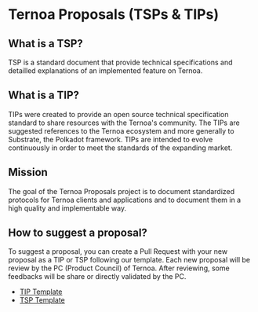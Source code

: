 # Ternoa Proposals (TSPs & TIPs)

## What is a TSP?

TSP is a standard document that provide technical specifications and detailled explanations of an implemented feature on Ternoa.

## What is a TIP?

TIPs were created to provide an open source technical specification standard to share resources with the Ternoa's community. The TIPs are suggested references to the Ternoa ecosystem and more generally to Substrate, the Polkadot framework. TIPs are intended to evolve continuously in order to meet the standards of the expanding market.

## Mission

The goal of the Ternoa Proposals project is to document standardized protocols for Ternoa clients and applications and to document them in a high quality and implementable way.

## How to suggest a proposal?

To suggest a proposal, you can create a Pull Request with your new proposal as a TIP or TSP following our template. Each new proposal will be review by the PC (Product Council) of Ternoa. After reviewing, some feedbacks will be share or directly validated by the PC.

- [TIP Template](https://github.com/capsule-corp-ternoa/ternoa-proposals/blob/main/TIPs/tip-template.md)
- [TSP Template](https://github.com/capsule-corp-ternoa/ternoa-proposals/blob/main/TSPs/tsp-template.md)